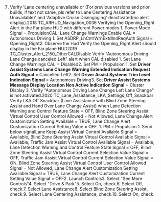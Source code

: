 7. Verify 'Lane centering unavailable or (For previous versions and prior builds, if text not same, pls refer to Lane Centering Assistance Unavailable)' and 'Adaptive Cruise Disengaging' deactivated(no alert display).2018 TC_ARHUD_Navigation_0036 Verifying the Opening_Right Alert in the Far plane HUD with different Power modes 1. Power Mode Signal = PropulsionCAL: Lane Change Warnings Enable CAL = Autonomous Driving 1. Set ASDRP_LnCntrWrnExtdIndReqAuth Signal = Opening_Right2. Observe the Hud Verify the Opening_Right Alert should display in the Far plane HUD2019 TC_Cluster_Alert_2150_OtherCALDisable Verify "Autonomous Driving Lane Change canceled Left" alert when CAL disabled 1. Set Lane Change Warnings CAL = Disabled2. Set PM = Propulsion 1. Set **Driver Assist Systems Lane Change Warning Extended Indication Request Auth Signal** = Cancelled Left2. Set **Driver Assist Systems Trim Level Indication Signal** = Autonomous Driving3. Set **Driver Assist Systems Message Display Location Non Active Indication Signal** = Cluster Display 3. Verify "Autonomous Driving Lane Change Left Lane Change" is not activated.2020 TC_Lane_Assistance_LKA_Settings_Off_Snackbar Verify LKA Off Snackbar (Lane Assistance with Blind Zone Steering Assist and Hand Over Lane Change Assist) when Lane Detection Warning and Control Feature State = OFF, Blind Zone Steering Assist Virtual Control User Control Allowed = Not Allowed, Lane Change Alert Customization Setting Available = TRUE, Lane Change Alert Customization Current Setting Value = OFF. 1. PM = Propulsion 1. Send below signalLane Keep Assist Virtual Control Available Signal = Available, Blind Zone Steering Assist Virtual Control Available Signal = Available, Traffic Jam Assist Virtual Control Available Signal = Available, Lane Detection Warning and Control Feature State Signal = OFF, Blind Zone Steering Assist Virtual Control Current Selection Value Signal = OFF, Traffic Jam Assist Virtual Control Current Selection Value Signal = ON, Blind Zone Steering Assist Virtual Control User Control Allowed Signal = Not Allowed, Lane Change Alert Customization Setting Available Signal = TRUE, Lane Change Alert Customization Current Setting Value Signal = OFF2. Launch Controls3. Select "See More Controls"4. Select "Drive & Park"5. Select On, check.6. Select Off, check.7. Select Lane Assistance8. Select Blind Zone Steering Assist, check.9. Select Lane Centering Assistance, check.10. Select On, check.